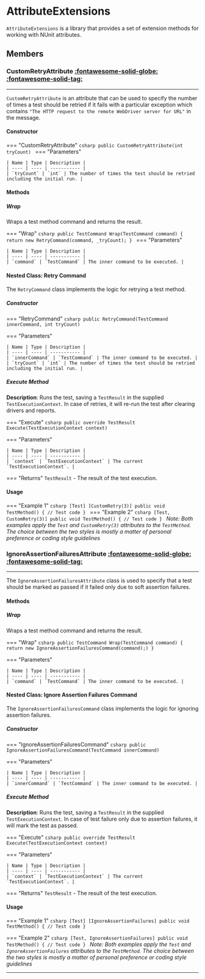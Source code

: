 # AttributeExtensions

`AttributeExtensions` is a library that provides a set of extension methods for working with NUnit attributes.

## Members

### **CustomRetryAttribute** [:fontawesome-solid-globe:](../../Getting%20Started/conventions.md/#public) [:fontawesome-solid-tag:](../../Getting%20Started/conventions.md/#attribute)

---

`CustomRetryAttribute` is an attribute that can be used to specify the number of times a test should be retried if it fails with a particular exception which contains `"The HTTP request to the remote WebDriver server for URL"` in the message.

#### Constructor

=== "CustomRetryAttribute"
	```csharp
	public CustomRetryAttribute(int tryCount)
	```
=== "Parameters"

	| Name | Type | Description |
	| ---- | ---- | ----------- |
	| `tryCount` | `int` | The number of times the test should be retried including the initial run. |

#### Methods

##### Wrap

Wraps a test method command and returns the result.

=== "Wrap"
	```csharp
	public TestCommand Wrap(TestCommand command)
	{
		return new RetryCommand(command, _tryCount);
	}
	```	
=== "Parameters"

	| Name | Type | Description |
	| ---- | ---- | ----------- |
	| `command` | `TestCommand` | The inner command to be executed. |


#### Nested Class: Retry Command

The `RetryCommand` class implements the logic for retrying a test method.

##### Constructor

=== "RetryCommand"
	```csharp
	public RetryCommand(TestCommand innerCommand, int tryCount)
	```

=== "Parameters"

	| Name | Type | Description |
	| ---- | ---- | ----------- |
	| `innerCommand` | `TestCommand` | The inner command to be executed. |
	| `tryCount` | `int` | The number of times the test should be retried including the initial run. |

##### Execute Method

**Description**: Runs the test, saving a `TestResult` in the supplied `TestExecutionContext`. In case of retries, it will re-run the test after clearing drivers and reports.

=== "Execute"
	```csharp
	public override TestResult Execute(TestExecutionContext context)
	```

=== "Parameters"

	| Name | Type | Description |
	| ---- | ---- | ----------- |
	| `context` | `TestExecutionContext` | The current `TestExecutionContext`. |

=== "Returns"
	`TestResult` - The result of the test execution.


#### Usage

=== "Example 1"
	```csharp
	[Test]
	[CustomRetry(3)]
	public void TestMethod()
	{
		// Test code
	}
	```
=== "Example 2"
	```csharp
	[Test, CustomRetry(3)]
	public void TestMethod()
	{
		// Test code
	}
	```
_Note: Both examples apply the `Test` and `CustomRetry(3)` attributes to the `TestMethod`. The choice between the two styles is mostly a matter of personal preference or coding style guidelines_

### **IgnoreAssertionFailuresAttribute** [:fontawesome-solid-globe:](../../Getting%20Started/conventions.md/#public) [:fontawesome-solid-tag:](../../Getting%20Started/conventions.md/#attribute)

---

The `IgnoreAssertionFailuresAttribute` class is used to specify that a test should be marked as passed if it failed only due to soft assertion failures.

#### Methods

##### Wrap

Wraps a test method command and returns the result.

=== "Wrap"
	```csharp
	public TestCommand Wrap(TestCommand command)
	{
		return new IgnoreAssertionFailuresCommand(command);)
	}
	```

=== "Parameters"

	| Name | Type | Description |
	| ---- | ---- | ----------- |
	| `command` | `TestCommand` | The inner command to be executed. |

#### Nested Class: Ignore Assertion Failures Command

The `IgnoreAssertionFailuresCommand` class implements the logic for ignoring assertion failures.

##### Constructor

=== "IgnoreAssertionFailuresCommand"
	```csharp
	public IgnoreAssertionFailuresCommand(TestCommand innerCommand)
	```

=== "Parameters"

	| Name | Type | Description |
	| ---- | ---- | ----------- |
	| `innerCommand` | `TestCommand` | The inner command to be executed. |

##### Execute Method

**Description**: Runs the test, saving a `TestResult` in the supplied `TestExecutionContext`. In case of test failure only due to assertion failures, it will mark the test as passed.

=== "Execute"
	```csharp
	public override TestResult Execute(TestExecutionContext context)
	```

=== "Parameters"

	| Name | Type | Description |
	| ---- | ---- | ----------- |
	| `context` | `TestExecutionContext` | The current `TestExecutionContext`. |

=== "Returns"
	`TestResult` - The result of the test execution.

#### Usage

=== "Example 1"
	```csharp
	[Test]
	[IgnoreAssertionFailures]
	public void TestMethod()
	{
		// Test code
	}
	```

=== "Example 2"
	```csharp
	[Test, IgnoreAssertionFailures]
	public void TestMethod()
	{
		// Test code
	}
	```
_Note: Both examples apply the `Test` and `IgnoreAssertionFailures` attributes to the `TestMethod`. The choice between the two styles is mostly a matter of personal preference or coding style guidelines_

---


